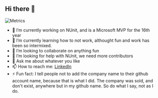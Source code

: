 ## Hi there 👋

![Metrics](https://github.com/osiristerje/osiristerje/blob/main/metrics.svg)

- 🔭 I’m currently working on NUnit, and is a Microsoft MVP for the 16th year
- 🌱 I’m currently learning how to not work, althought fun and work has been so intermixed.
- 👯 I’m looking to collaborate on anything fun
- 🤔 I’m looking for help with NUnit, we need more contributors
- 💬 Ask me about whatever you like
- 📫 How to reach me: [LinkedIn](https://www.linkedin.com/in/terjesandstrom/)
- ⚡ Fun fact: I tell people not to add the company name to their github account name, because that is what I did.  The company was sold, and don't exist, anywhere but in my github name.  So do what I say, not as I do.


